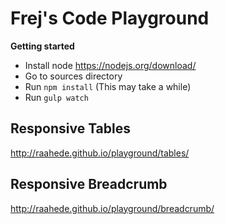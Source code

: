 # Frej's Code Playground

**Getting started**
* Install node https://nodejs.org/download/
* Go to sources directory
* Run `npm install` (This may take a while)
* Run `gulp watch`

## Responsive Tables
http://raahede.github.io/playground/tables/

## Responsive Breadcrumb
http://raahede.github.io/playground/breadcrumb/
